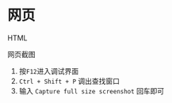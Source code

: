 # 网页

HTML

网页截图

1. 按`F12`进入调试界面
2. `Ctrl + Shift + P` 调出查找窗口
3. 输入 `Capture full size screenshot` 回车即可